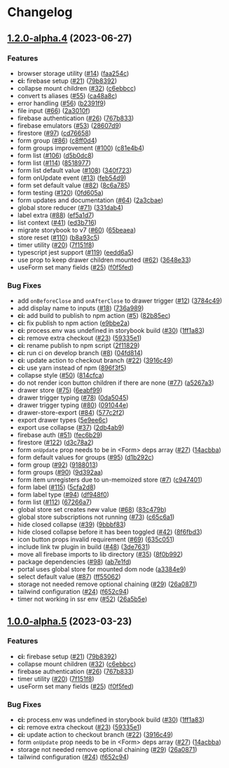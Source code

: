 # Changelog

## [1.2.0-alpha.4](https://github.com/chrisryanouellette/omlette-design-system/compare/v1.1.0-alpha.4...v1.2.0-alpha.4) (2023-06-27)


### Features

* browser storage utility ([#14](https://github.com/chrisryanouellette/omlette-design-system/issues/14)) ([faa254c](https://github.com/chrisryanouellette/omlette-design-system/commit/faa254ce0dd96d7dcbfe039cdc0703bfa81d306e))
* **ci:** firebase setup ([#21](https://github.com/chrisryanouellette/omlette-design-system/issues/21)) ([79b8392](https://github.com/chrisryanouellette/omlette-design-system/commit/79b83923c0382a7da559efd1240b2c4f89ff99ad))
* collapse mount children ([#32](https://github.com/chrisryanouellette/omlette-design-system/issues/32)) ([c6ebbcc](https://github.com/chrisryanouellette/omlette-design-system/commit/c6ebbcc21f14ee583548f9124e99f3a893397c3a))
* convert ts aliases ([#55](https://github.com/chrisryanouellette/omlette-design-system/issues/55)) ([ca48a8c](https://github.com/chrisryanouellette/omlette-design-system/commit/ca48a8cd187bc1fd4ac82c4d0b0991620ebaa612))
* error handling ([#56](https://github.com/chrisryanouellette/omlette-design-system/issues/56)) ([b2391f9](https://github.com/chrisryanouellette/omlette-design-system/commit/b2391f90de58ca723c8fb68dd6c7a658b2e91fa0))
* file input ([#66](https://github.com/chrisryanouellette/omlette-design-system/issues/66)) ([2a3010f](https://github.com/chrisryanouellette/omlette-design-system/commit/2a3010f15cbe5128ed61a89b007855a1b7ba132c))
* firebase authentication ([#26](https://github.com/chrisryanouellette/omlette-design-system/issues/26)) ([767b833](https://github.com/chrisryanouellette/omlette-design-system/commit/767b833d0349f992fd31f4b4cd40b10daebdbda8))
* firebase emulators ([#53](https://github.com/chrisryanouellette/omlette-design-system/issues/53)) ([28607d9](https://github.com/chrisryanouellette/omlette-design-system/commit/28607d965c8b3a2656fbb8af5522922a34c12a3b))
* firestore ([#97](https://github.com/chrisryanouellette/omlette-design-system/issues/97)) ([cd76658](https://github.com/chrisryanouellette/omlette-design-system/commit/cd7665811ea8a5654592b4bd36f472f0a9912047))
* form group ([#86](https://github.com/chrisryanouellette/omlette-design-system/issues/86)) ([c8ff0d4](https://github.com/chrisryanouellette/omlette-design-system/commit/c8ff0d4b75eeac7190169097b71f7f6b857780e4))
* form groups improvement ([#100](https://github.com/chrisryanouellette/omlette-design-system/issues/100)) ([c81e4b4](https://github.com/chrisryanouellette/omlette-design-system/commit/c81e4b4e9b263be1b2deb0b126d2857ae4cd7ad8))
* form list ([#106](https://github.com/chrisryanouellette/omlette-design-system/issues/106)) ([d5b0dc8](https://github.com/chrisryanouellette/omlette-design-system/commit/d5b0dc87cb7918ecf794eb224133766074b661ca))
* form list ([#114](https://github.com/chrisryanouellette/omlette-design-system/issues/114)) ([8518977](https://github.com/chrisryanouellette/omlette-design-system/commit/8518977d85a88646f8e1ce87b5a69bccfea11db2))
* form list default value ([#108](https://github.com/chrisryanouellette/omlette-design-system/issues/108)) ([340f723](https://github.com/chrisryanouellette/omlette-design-system/commit/340f723aa3ff7d321c4028b53c4deb9d49083ae9))
* form onUpdate event ([#13](https://github.com/chrisryanouellette/omlette-design-system/issues/13)) ([feb54d9](https://github.com/chrisryanouellette/omlette-design-system/commit/feb54d9d990767c01dd33cefd1575d7fbed847c6))
* form set default value ([#82](https://github.com/chrisryanouellette/omlette-design-system/issues/82)) ([8c6a785](https://github.com/chrisryanouellette/omlette-design-system/commit/8c6a785e2b6b59f56b28dd138d302d505f47d3b7))
* form testing ([#120](https://github.com/chrisryanouellette/omlette-design-system/issues/120)) ([0fd605a](https://github.com/chrisryanouellette/omlette-design-system/commit/0fd605a761935f43c855a76c27cbe882c9cdc26f))
* form updates and documentation ([#64](https://github.com/chrisryanouellette/omlette-design-system/issues/64)) ([2a3cbae](https://github.com/chrisryanouellette/omlette-design-system/commit/2a3cbaebfffe75dfa1ea10b21b1e923ce5789cac))
* global store reducer ([#71](https://github.com/chrisryanouellette/omlette-design-system/issues/71)) ([331dab4](https://github.com/chrisryanouellette/omlette-design-system/commit/331dab4e2a61bf77f988069430f19704b9551bf4))
* label extra ([#88](https://github.com/chrisryanouellette/omlette-design-system/issues/88)) ([ef5a1d7](https://github.com/chrisryanouellette/omlette-design-system/commit/ef5a1d7cc1c4d73c79b0be47e00dbac20afd56e9))
* list context ([#41](https://github.com/chrisryanouellette/omlette-design-system/issues/41)) ([ed3b716](https://github.com/chrisryanouellette/omlette-design-system/commit/ed3b716ddd63363bf142ff503f9142a3c83e820b))
* migrate storybook to v7 ([#60](https://github.com/chrisryanouellette/omlette-design-system/issues/60)) ([65beaea](https://github.com/chrisryanouellette/omlette-design-system/commit/65beaea72cf630d1bb1eae3a2bbea3dbaa270680))
* store reset ([#110](https://github.com/chrisryanouellette/omlette-design-system/issues/110)) ([b8a93c5](https://github.com/chrisryanouellette/omlette-design-system/commit/b8a93c553dd81b8daf602b92d011e0f4b7b464db))
* timer utility ([#20](https://github.com/chrisryanouellette/omlette-design-system/issues/20)) ([7f151f8](https://github.com/chrisryanouellette/omlette-design-system/commit/7f151f89af01fa5ba9efd7774fb8454e54002d08))
* typescript jest support ([#119](https://github.com/chrisryanouellette/omlette-design-system/issues/119)) ([eedd6a5](https://github.com/chrisryanouellette/omlette-design-system/commit/eedd6a5b4cf63794a47f64a838907e95ad5b45ce))
* use prop to keep drawer children mounted ([#62](https://github.com/chrisryanouellette/omlette-design-system/issues/62)) ([3648e33](https://github.com/chrisryanouellette/omlette-design-system/commit/3648e335479171dce69493e4ad09a01c724bb3e4))
* useForm set many fields ([#25](https://github.com/chrisryanouellette/omlette-design-system/issues/25)) ([f0f5fed](https://github.com/chrisryanouellette/omlette-design-system/commit/f0f5fed73aa66a7e275b8cf2e34fee99117e493f))


### Bug Fixes

* add `onBeforeClose` and `onAfterClose` to drawer trigger ([#12](https://github.com/chrisryanouellette/omlette-design-system/issues/12)) ([3784c49](https://github.com/chrisryanouellette/omlette-design-system/commit/3784c496daa1d576e4cc5b3ed33c8a2cb53c8299))
* add display name to inputs ([#18](https://github.com/chrisryanouellette/omlette-design-system/issues/18)) ([736a989](https://github.com/chrisryanouellette/omlette-design-system/commit/736a9897d9f86e75e8f8b59592921be71cfd6755))
* **ci:** add build to publish to npm action ([#5](https://github.com/chrisryanouellette/omlette-design-system/issues/5)) ([82b85ec](https://github.com/chrisryanouellette/omlette-design-system/commit/82b85ecb46f8e758dca2ef1c2181e441e9fc0ff2))
* **ci:** fix publish to npm action ([e9bbe2a](https://github.com/chrisryanouellette/omlette-design-system/commit/e9bbe2a12cf3611419567444ff1dc4e1b68ffe74))
* **ci:** process.env was undefined in storybook build ([#30](https://github.com/chrisryanouellette/omlette-design-system/issues/30)) ([1ff1a83](https://github.com/chrisryanouellette/omlette-design-system/commit/1ff1a8341914219b60d5aee0d80fe22371d0dc13))
* **ci:** remove extra checkout ([#23](https://github.com/chrisryanouellette/omlette-design-system/issues/23)) ([59335e1](https://github.com/chrisryanouellette/omlette-design-system/commit/59335e19791235cd677a4bd500f921d5b8a52354))
* **ci:** rename publish to npm script ([2f11829](https://github.com/chrisryanouellette/omlette-design-system/commit/2f11829988ae86945a7c606ec9818adf2be088d3))
* **ci:** run ci on develop branch ([#8](https://github.com/chrisryanouellette/omlette-design-system/issues/8)) ([04fd814](https://github.com/chrisryanouellette/omlette-design-system/commit/04fd8148cfe3fc9835846747a9ab3060328b6dac))
* **ci:** update action to checkout branch ([#22](https://github.com/chrisryanouellette/omlette-design-system/issues/22)) ([3916c49](https://github.com/chrisryanouellette/omlette-design-system/commit/3916c493f6d0e62f188df7c063cc9ef147913125))
* **ci:** use yarn instead of npm ([896f3f5](https://github.com/chrisryanouellette/omlette-design-system/commit/896f3f53915d567565706dc0054403f79d6d3db9))
* collapse style ([#50](https://github.com/chrisryanouellette/omlette-design-system/issues/50)) ([814cfca](https://github.com/chrisryanouellette/omlette-design-system/commit/814cfcaf5e187da9d8c7f5b5d5b9c35e658c9442))
* do not render icon button children if there are none ([#77](https://github.com/chrisryanouellette/omlette-design-system/issues/77)) ([a5267a3](https://github.com/chrisryanouellette/omlette-design-system/commit/a5267a323c2cbb558652fd8a7a0be21d7df3a05b))
* drawer store ([#75](https://github.com/chrisryanouellette/omlette-design-system/issues/75)) ([6eabf99](https://github.com/chrisryanouellette/omlette-design-system/commit/6eabf99b74180ad5fe0dd715b068384ea4ccd0b4))
* drawer trigger typing ([#78](https://github.com/chrisryanouellette/omlette-design-system/issues/78)) ([0da5045](https://github.com/chrisryanouellette/omlette-design-system/commit/0da5045a06337c245dfb6a6ef3b4f398df5a3fee))
* drawer trigger typing ([#80](https://github.com/chrisryanouellette/omlette-design-system/issues/80)) ([091044e](https://github.com/chrisryanouellette/omlette-design-system/commit/091044eed2354e85e8ef355141bd4d951ece0af9))
* drawer-store-export ([#84](https://github.com/chrisryanouellette/omlette-design-system/issues/84)) ([577c2f2](https://github.com/chrisryanouellette/omlette-design-system/commit/577c2f22df7896d79e53defcac0e9e8b825f5bd1))
* export drawer types ([5e9ee6c](https://github.com/chrisryanouellette/omlette-design-system/commit/5e9ee6c139c3d94cfb1cc9db5e478b0c241f54e8))
* export use collapse ([#37](https://github.com/chrisryanouellette/omlette-design-system/issues/37)) ([2db4ab9](https://github.com/chrisryanouellette/omlette-design-system/commit/2db4ab921ea9d2e76a9ec413dec998973857b44b))
* firebase auth ([#51](https://github.com/chrisryanouellette/omlette-design-system/issues/51)) ([fec6b29](https://github.com/chrisryanouellette/omlette-design-system/commit/fec6b293f67feb535930330f4f5b5ba69fdf6860))
* firestore ([#122](https://github.com/chrisryanouellette/omlette-design-system/issues/122)) ([d3c78a2](https://github.com/chrisryanouellette/omlette-design-system/commit/d3c78a27d2e4d3e527c7444945bb23e5c8bac062))
* form `onUpdate` prop needs to be in &lt;Form&gt; deps array ([#27](https://github.com/chrisryanouellette/omlette-design-system/issues/27)) ([14acbba](https://github.com/chrisryanouellette/omlette-design-system/commit/14acbbaff881a7b02fe6c45a551249a4264e5734))
* form default values for groups ([#95](https://github.com/chrisryanouellette/omlette-design-system/issues/95)) ([d1b292c](https://github.com/chrisryanouellette/omlette-design-system/commit/d1b292c2283cc5b7cb0a3ea70715df6980c29c4d))
* form group ([#92](https://github.com/chrisryanouellette/omlette-design-system/issues/92)) ([9188013](https://github.com/chrisryanouellette/omlette-design-system/commit/9188013eadf015a086b513bd53da810b8d58c140))
* form groups ([#90](https://github.com/chrisryanouellette/omlette-design-system/issues/90)) ([9d392aa](https://github.com/chrisryanouellette/omlette-design-system/commit/9d392aadd7ae1d00f48df660826da96fc3d58c45))
* form item unregisters due to un-memoized store ([#7](https://github.com/chrisryanouellette/omlette-design-system/issues/7)) ([c947401](https://github.com/chrisryanouellette/omlette-design-system/commit/c947401102bba4165b4cbb2f8b6e991c73170917))
* form label ([#115](https://github.com/chrisryanouellette/omlette-design-system/issues/115)) ([5cfa2d8](https://github.com/chrisryanouellette/omlette-design-system/commit/5cfa2d8eff6a931874c89903e84e090e4e1cc997))
* form label type ([#94](https://github.com/chrisryanouellette/omlette-design-system/issues/94)) ([df948f0](https://github.com/chrisryanouellette/omlette-design-system/commit/df948f093e437571d3bd20791dcb751e9f164385))
* form list ([#112](https://github.com/chrisryanouellette/omlette-design-system/issues/112)) ([67266a7](https://github.com/chrisryanouellette/omlette-design-system/commit/67266a720b69364b4f9e625640c117a7bcb734da))
* global store set creates new value ([#68](https://github.com/chrisryanouellette/omlette-design-system/issues/68)) ([83c479b](https://github.com/chrisryanouellette/omlette-design-system/commit/83c479b5d674e1c42a843fea23f31bdde3ae70d3))
* global store subscriptions not running ([#73](https://github.com/chrisryanouellette/omlette-design-system/issues/73)) ([c65c6a1](https://github.com/chrisryanouellette/omlette-design-system/commit/c65c6a1323176799519dc6a983e4cec12fbea276))
* hide closed collapse ([#39](https://github.com/chrisryanouellette/omlette-design-system/issues/39)) ([9bbbf83](https://github.com/chrisryanouellette/omlette-design-system/commit/9bbbf8380dfcef071da8d5f6a6f0cb136ec05fd4))
* hide closed collapse before it has been toggled ([#42](https://github.com/chrisryanouellette/omlette-design-system/issues/42)) ([8f6fbd3](https://github.com/chrisryanouellette/omlette-design-system/commit/8f6fbd346c61c670952252b1d8647f8c6b1b58ee))
* icon button props invalid requirement ([#69](https://github.com/chrisryanouellette/omlette-design-system/issues/69)) ([635c051](https://github.com/chrisryanouellette/omlette-design-system/commit/635c051f3bd0f0c46fbe2e20806a0ec1b0d29b35))
* include link tw plugin in build ([#48](https://github.com/chrisryanouellette/omlette-design-system/issues/48)) ([3de7631](https://github.com/chrisryanouellette/omlette-design-system/commit/3de763104542b630d408f1dc36e72724e56649a5))
* move all firebase imports to lib directory ([#35](https://github.com/chrisryanouellette/omlette-design-system/issues/35)) ([8f0b992](https://github.com/chrisryanouellette/omlette-design-system/commit/8f0b99258a1025b7aef84b9092f87a32c3d40c38))
* package dependencies ([#98](https://github.com/chrisryanouellette/omlette-design-system/issues/98)) ([ab7e1fd](https://github.com/chrisryanouellette/omlette-design-system/commit/ab7e1fd0c27af869c6f142fada59f251c5b26501))
* portal uses global store for mounted dom node ([a3384e9](https://github.com/chrisryanouellette/omlette-design-system/commit/a3384e9a088e0fc8612f92ac5233eac7ceb000b1))
* select default value ([#87](https://github.com/chrisryanouellette/omlette-design-system/issues/87)) ([ff55062](https://github.com/chrisryanouellette/omlette-design-system/commit/ff55062bd068f4b87354a8965061a3fcf32f3dc9))
* storage not needed remove optional chaining ([#29](https://github.com/chrisryanouellette/omlette-design-system/issues/29)) ([26a0871](https://github.com/chrisryanouellette/omlette-design-system/commit/26a0871b9cb60bf012dd666d4c53990d2d033b03))
* tailwind configuration ([#24](https://github.com/chrisryanouellette/omlette-design-system/issues/24)) ([f652c94](https://github.com/chrisryanouellette/omlette-design-system/commit/f652c949c5c7115f401a86ee8c23374ac9a19f40))
* timer not working in ssr env ([#52](https://github.com/chrisryanouellette/omlette-design-system/issues/52)) ([26a5b5e](https://github.com/chrisryanouellette/omlette-design-system/commit/26a5b5ecc6eee8eb066524fff09b215de3dfb337))

## [1.0.0-alpha.5](https://github.com/chrisryanouellette/omlette-design-system/compare/1.0.0-alpha.4...v1.0.0-alpha.5) (2023-03-23)


### Features

* **ci:** firebase setup ([#21](https://github.com/chrisryanouellette/omlette-design-system/issues/21)) ([79b8392](https://github.com/chrisryanouellette/omlette-design-system/commit/79b83923c0382a7da559efd1240b2c4f89ff99ad))
* collapse mount children ([#32](https://github.com/chrisryanouellette/omlette-design-system/issues/32)) ([c6ebbcc](https://github.com/chrisryanouellette/omlette-design-system/commit/c6ebbcc21f14ee583548f9124e99f3a893397c3a))
* firebase authentication ([#26](https://github.com/chrisryanouellette/omlette-design-system/issues/26)) ([767b833](https://github.com/chrisryanouellette/omlette-design-system/commit/767b833d0349f992fd31f4b4cd40b10daebdbda8))
* timer utility ([#20](https://github.com/chrisryanouellette/omlette-design-system/issues/20)) ([7f151f8](https://github.com/chrisryanouellette/omlette-design-system/commit/7f151f89af01fa5ba9efd7774fb8454e54002d08))
* useForm set many fields ([#25](https://github.com/chrisryanouellette/omlette-design-system/issues/25)) ([f0f5fed](https://github.com/chrisryanouellette/omlette-design-system/commit/f0f5fed73aa66a7e275b8cf2e34fee99117e493f))


### Bug Fixes

* **ci:** process.env was undefined in storybook build ([#30](https://github.com/chrisryanouellette/omlette-design-system/issues/30)) ([1ff1a83](https://github.com/chrisryanouellette/omlette-design-system/commit/1ff1a8341914219b60d5aee0d80fe22371d0dc13))
* **ci:** remove extra checkout ([#23](https://github.com/chrisryanouellette/omlette-design-system/issues/23)) ([59335e1](https://github.com/chrisryanouellette/omlette-design-system/commit/59335e19791235cd677a4bd500f921d5b8a52354))
* **ci:** update action to checkout branch ([#22](https://github.com/chrisryanouellette/omlette-design-system/issues/22)) ([3916c49](https://github.com/chrisryanouellette/omlette-design-system/commit/3916c493f6d0e62f188df7c063cc9ef147913125))
* form `onUpdate` prop needs to be in &lt;Form&gt; deps array ([#27](https://github.com/chrisryanouellette/omlette-design-system/issues/27)) ([14acbba](https://github.com/chrisryanouellette/omlette-design-system/commit/14acbbaff881a7b02fe6c45a551249a4264e5734))
* storage not needed remove optional chaining ([#29](https://github.com/chrisryanouellette/omlette-design-system/issues/29)) ([26a0871](https://github.com/chrisryanouellette/omlette-design-system/commit/26a0871b9cb60bf012dd666d4c53990d2d033b03))
* tailwind configuration ([#24](https://github.com/chrisryanouellette/omlette-design-system/issues/24)) ([f652c94](https://github.com/chrisryanouellette/omlette-design-system/commit/f652c949c5c7115f401a86ee8c23374ac9a19f40))
